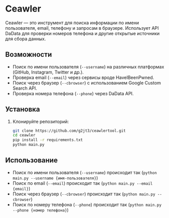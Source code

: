 # Ceawler

Ceawler — это инструмент для поиска информации по имени пользователя, email, телефону и запросам в браузере. Использует API DaData для проверки номеров телефона и другие открытые источники для сбора данных.

## Возможности
- Поиск по имени пользователя (`--username`) на различных платформах (GitHub, Instagram, Twitter и др.).
- Проверка email (`--email`) через сервисы вроде HaveIBeenPwned.
- Поиск через браузер (`--cbrowser`) с использованием Google Custom Search API.
- Проверка номера телефона (`--phone`) через DaData API.

## Установка
1. Клонируйте репозиторий:
   ```bash
   git clone https://github.com/g2jt3/ceawlertool.git
   cd ceawler
   pip install -r requirements.txt
   python main.py

## Использование
- Поиск по имени пользователя (`--username`) происходит так (`python main.py --username {имя-пользователя}`)
- Поиск по email (`--email`) происходит так (`python main.py --email {email}`)
- Поиск через браузер (`--cbrowser`) происходит так (`python main.py --cbrowser`)
- Поиск по номеру телефона (`--phone`) происходит так (`python main.py --phone {номер телефона}`)

